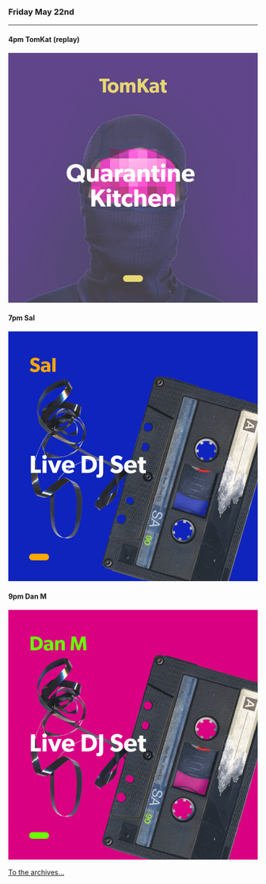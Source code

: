 ### Friday May 22nd
---

#### 4pm TomKat (replay) <a href="https://open.spotify.com/playlist/6Br6SHlDgMaSon4R68OTCD" target="_blank" title="Go to playlist"> <i class="fab fa-spotify fa-inverse"></i></a>
![cover art](assets/owner/images/20200425-5pm.jpeg)

#### 7pm Sal
![cover art](assets/owner/images/20200522-7pm.jpeg)

#### 9pm Dan M
![cover art](assets/owner/images/20200522-9pm.jpeg)



[To the archives...](archive.html)